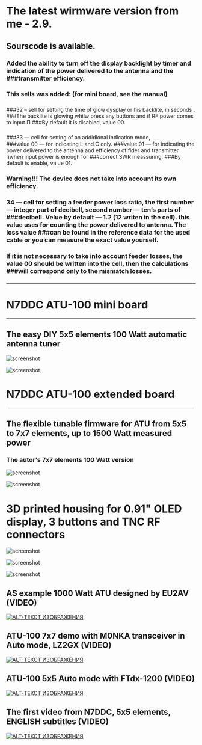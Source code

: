 # The latest wirmware version from me - 2.9.
## Sourscode is available.
### Added the ability to turn off the display backlight by timer and indication of the power delivered to the antenna and the ###transmitter efficiency.
### This sells was added:  (for mini board, see the manual)
###
###32 – sell for setting the time of glow dysplay or his backlite, in seconds .
###The backlite is glowing whilw press any buttons and if RF power comes to input.П
###By default it is disabled, value 00.
###
###33 — cell for setting of an addidional indication mode,  
###value 00 — for indicating L and C only. 
###value 01 — for indicating the power delivered to the antenna and efficiency of fider and transmitter пwhen input power is enough for ###correct SWR meassuring.
###By default is enable, value 01.
###
###   Warning!!! The device does not take into account  its own efficiency.
###
###    34 — cell for setting a feeder power loss ratio, the first number — integer part of decibell, second number — ten’s parts of ###decibell. Velue by default — 1.2 (12 writen in the cell). this value uses for counting the power delivered to antenna. The loss value ###can be found in the reference data for the used cable or you can measure the exact value yourself.
###   If it is not necessary to take into account feeder losses, the value 00 should be written into the cell, then the calculations ###will correspond only to the mismatch losses.
###
---
###
# N7DDC ATU-100 mini board
---
## The easy DIY 5x5 elements 100 Watt automatic antenna tuner 

![screenshot](http://www.sdr-deluxe.com/downloads/ATU-100_mini/mini_1.jpg)

![screenshot](http://www.sdr-deluxe.com/downloads/ATU-100_mini/mini_2.jpg)

# N7DDC ATU-100 extended board
---
## The flexible tunable firmware for ATU from 5x5 to 7x7 elements, up to 1500 Watt measured power

### The autor's 7x7 elements 100 Watt version

![screenshot](http://www.sdr-deluxe.com/downloads/ATU-100_mini/ext_1.jpg)

![screenshot](http://www.sdr-deluxe.com/downloads/ATU-100_mini/ext_2.jpg)

# 3D printed housing for 0.91" OLED display, 3 buttons and TNC RF connectors

![screenshot](http://www.sdr-deluxe.com/downloads/ATU-100_mini/case_1.jpg)

![screenshot](http://www.sdr-deluxe.com/downloads/ATU-100_mini/case_2.jpg)

![screenshot](http://www.sdr-deluxe.com/downloads/ATU-100_mini/case_3.jpg)

## AS example 1000 Watt ATU designed by EU2AV (VIDEO)

[![ALT-ТЕКСТ ИЗОБРАЖЕНИЯ](https://img.youtube.com/vi/sg7_t37SJJg/hqdefault.jpg)](https://www.youtube.com/watch?v=sg7_t37SJJg)

## ATU-100 7x7 demo with M0NKA transceiver in Auto mode, LZ2GX (VIDEO)

[![ALT-ТЕКСТ ИЗОБРАЖЕНИЯ](https://i.ytimg.com/vi/YCMcanrXEcg/hqdefault.jpg?sqp=-oaymwEZCNACELwBSFXyq4qpAwsIARUAAIhCGAFwAQ==&rs=AOn4CLDr-2GBRi98De-Rub75mheciUqw6g)](https://www.youtube.com/watch?v=YCMcanrXEcg&t)

## ATU-100 5x5 Auto mode with FTdx-1200 (VIDEO)

[![ALT-ТЕКСТ ИЗОБРАЖЕНИЯ](https://i.ytimg.com/vi/O6UJ5CSuX3I/hqdefault.jpg?sqp=-oaymwEZCNACELwBSFXyq4qpAwsIARUAAIhCGAFwAQ==&rs=AOn4CLC7vJC2mMtkhjwbAYqz1A_gWNuLtA)](https://www.youtube.com/watch?v=O6UJ5CSuX3I)

## The first video from N7DDC, 5x5 elements, ENGLISH subtitles (VIDEO)

[![ALT-ТЕКСТ ИЗОБРАЖЕНИЯ](https://i.ytimg.com/vi/zBjliED9-OE/hqdefault.jpg?sqp=-oaymwEZCNACELwBSFXyq4qpAwsIARUAAIhCGAFwAQ==&rs=AOn4CLCmnk9ChmyDpkg_l3T91twONpX8vw)](https://www.youtube.com/watch?v=zBjliED9-OE&t)
